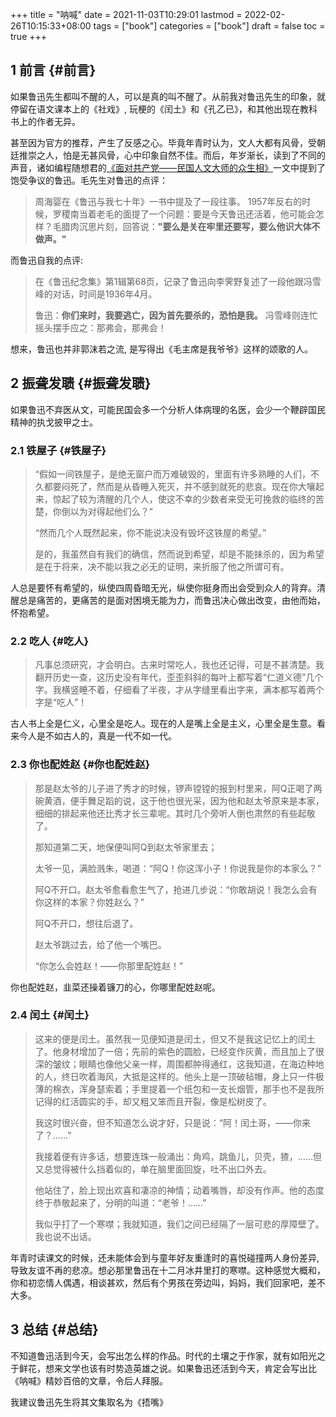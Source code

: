 +++
title = "呐喊"
date = 2021-11-03T10:29:01
lastmod = 2022-02-26T10:15:33+08:00
tags = ["book"]
categories = ["book"]
draft = false
toc = true
+++

## <span class="section-num">1</span> 前言 {#前言}

如果鲁迅先生都叫不醒的人，可以是真的叫不醒了。从前我对鲁迅先生的印象，就停留在语文课本上的《社戏》, 玩梗的《闰土》和《孔乙已》，和其他出现在教科书上的作者无异。

甚至因为官方的推荐，产生了反感之心。毕竟年青时认为，文人大都有风骨，受朝廷推崇之人，怕是无甚风骨，心中印象自然不佳。而后，年岁渐长，读到了不同的声音，诸如编程随想君的[《面对共产党——民国人文大师的众生相》](https://program-think.blogspot.com/2014/07/artists-and-ccp.html)一文中提到了饱受争议的鲁迅。毛先生对鲁迅的点评：

> 周海婴在《鲁迅与我七十年》一书中提及了一段往事。
> 1957年反右的时候，罗稷南当着老毛的面提了一个问题：要是今天鲁迅还活着，他可能会怎样？毛腊肉沉思片刻，回答说：****"要么是关在牢里还要写，要么他识大体不做声。"****

而鲁迅自我的点评:

> 在《鲁迅纪念集》第1辑第68页，记录了鲁迅向李霁野复述了一段他跟冯雪峰的对话，时间是1936年4月。
>
> 鲁迅：****你们来时，我要逃亡，因为首先要杀的，恐怕是我。****
> 冯雪峰则连忙摇头摆手应之：那弗会，那弗会！

想来，鲁迅也并非郭沫若之流, 是写得出《毛主席是我爷爷》这样的颂歌的人。


## <span class="section-num">2</span> 振聋发聩 {#振聋发聩}

如果鲁迅不弃医从文，可能民国会多一个分析人体病理的名医，会少一个鞭辟国民精神的执戈披甲之士。


### <span class="section-num">2.1</span> 铁屋子 {#铁屋子}

> “假如一间铁屋子，是绝无窗户而万难破毁的，里面有许多熟睡的人们，不久都要闷死了，然而是从昏睡入死灭，并不感到就死的悲哀。现在你大嚷起来，惊起了较为清醒的几个人，使这不幸的少数者来受无可挽救的临终的苦楚，你倒以为对得起他们么？”
>
> “然而几个人既然起来，你不能说决没有毁坏这铁屋的希望。”
>
> 是的，我虽然自有我们的确信，然而说到希望，却是不能抹杀的，因为希望是在于将来，决不能以我之必无的证明，来折服了他之所谓可有。

人总是要怀有希望的，纵使四周昏暗无光，纵使你挺身而出会受到众人的背弃。清醒总是痛苦的，更痛苦的是面对困境无能为力，而鲁迅决心做出改变，由他而始，怀抱希望。


### <span class="section-num">2.2</span> 吃人 {#吃人}

> 凡事总须研究，才会明白。古来时常吃人，我也还记得，可是不甚清楚。我翻开历史一查，这历史没有年代，歪歪斜斜的每叶上都写着“仁道义德”几个字。我横竖睡不着，仔细看了半夜，才从字缝里看出字来，满本都写着两个字是“吃人”！

古人书上全是仁义，心里全是吃人。现在的人是嘴上全是主义，心里全是生意。看来今人是不如古人的，真是一代不如一代。


### <span class="section-num">2.3</span> 你也配姓赵 {#你也配姓赵}

> 那是赵太爷的儿子进了秀才的时候，锣声镗镗的报到村里来，阿Q正喝了两碗黄酒，便手舞足蹈的说，这于他也很光采，因为他和赵太爷原来是本家，细细的排起来他还比秀才长三辈呢。其时几个旁听人倒也肃然的有些起敬了。
>
> 那知道第二天，地保便叫阿Q到赵太爷家里去；
>
> 太爷一见，满脸溅朱，喝道：“阿Q！你这浑小子！你说我是你的本家么？”
>
> 阿Q不开口。赵太爷愈看愈生气了，抢进几步说：“你敢胡说！我怎么会有你这样的本家？你姓赵么？”
>
> 阿Q不开口，想往后退了。
>
> 赵太爷跳过去，给了他一个嘴巴。
>
> “你怎么会姓赵！——你那里配姓赵！”

你也配姓赵，韭菜还操着镰刀的心，你哪里配姓赵呢。


### <span class="section-num">2.4</span> 闰土 {#闰土}

> 这来的便是闰土。虽然我一见便知道是闰土，但又不是我这记忆上的闰土了。他身材增加了一倍；先前的紫色的圆脸，已经变作灰黄，而且加上了很深的皱纹；眼睛也像他父亲一样，周围都肿得通红，这我知道，在海边种地的人，终日吹着海风，大抵是这样的。他头上是一顶破毡帽，身上只一件极薄的棉衣，浑身瑟索着；手里提着一个纸包和一支长烟管，那手也不是我所记得的红活圆实的手，却又粗又笨而且开裂，像是松树皮了。
>
> 我这时很兴奋，但不知道怎么说才好，只是说：“阿！闰土哥，——你来了？……”
>
> 我接着便有许多话，想要连珠一般涌出：角鸡，跳鱼儿，贝壳，猹，……但又总觉得被什么挡着似的，单在脑里面回旋，吐不出口外去。
>
> 他站住了，脸上现出欢喜和凄凉的神情；动着嘴唇，却没有作声。他的态度终于恭敬起来了，分明的叫道：“老爷！……”
>
> 我似乎打了一个寒噤；我就知道，我们之间已经隔了一层可悲的厚障壁了。我也说不出话。

年青时读课文的时候，还未能体会到与童年好友重逢时的喜悦碰撞两人身份差异, 导致友谊不再的悲凉。想必那里鲁迅在十二月冰井里打的寒噤。这种感觉大概和，你和初恋情人偶遇，相谈甚欢，然后有个男孩在旁边叫，妈妈，我们回家吧，差不大多。


## <span class="section-num">3</span> 总结 {#总结}

不知道鲁迅活到今天，会写出怎么样的作品。时代的土壤之于作家，就有如阳光之于鲜花，想来文学也该有时势造英雄之说。如果鲁迅还活到今天，肯定会写出比《呐喊》精妙百倍的文章，令后人拜服。

我建议鲁迅先生将其文集取名为《捂嘴》

